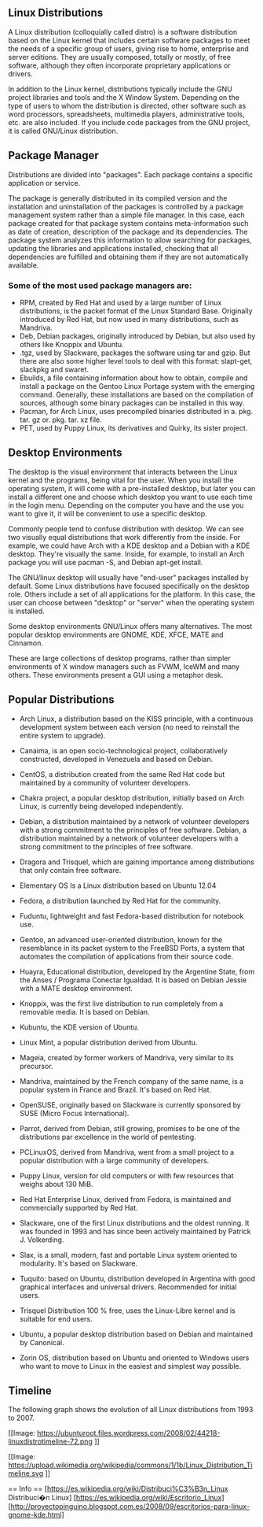 
## Linux Distributions ##

A Linux distribution (colloquially called distro) is a software distribution based on the Linux kernel that includes certain software packages to meet the needs of a specific group of users, giving rise to home, enterprise and server editions. They are usually composed, totally or mostly, of free software, although they often incorporate proprietary applications or drivers.

In addition to the Linux kernel, distributions typically include the GNU project libraries and tools and the X Window System. Depending on the type of users to whom the distribution is directed, other software such as word processors, spreadsheets, multimedia players, administrative tools, etc. are also included. If you include code packages from the GNU project, it is called GNU/Linux distribution.

## Package Manager ##

Distributions are divided into "packages". Each package contains a specific application or service.

The package is generally distributed in its compiled version and the installation and uninstallation of the packages is controlled by a package management system rather than a simple file manager. In this case, each package created for that package system contains meta-information such as date of creation, description of the package and its dependencies. The package system analyzes this information to allow searching for packages, updating the libraries and applications installed, checking that all dependencies are fulfilled and obtaining them if they are not automatically available.

### Some of the most used package managers are: ###

* RPM, created by Red Hat and used by a large number of Linux distributions, is the packet format of the Linux Standard Base. Originally introduced by Red Hat, but now used in many distributions, such as Mandriva.
* Deb, Debian packages, originally introduced by Debian, but also used by others like Knoppix and Ubuntu.
* .tgz, used by Slackware, packages the software using tar and gzip. But there are also some higher level tools to deal with this format: slapt-get, slackpkg and swaret.
* Ebuilds, a file containing information about how to obtain, compile and install a package on the Gentoo Linux Portage system with the emerging command. Generally, these installations are based on the compilation of sources, although some binary packages can be installed in this way.
* Pacman, for Arch Linux, uses precompiled binaries distributed in a. pkg. tar. gz or. pkg. tar. xz file.
* PET, used by Puppy Linux, its derivatives and Quirky, its sister project.

## Desktop Environments ##

The desktop is the visual environment that interacts between the Linux kernel and the programs, being vital for the user. When you install the operating system, it will come with a pre-installed desktop, but later you can install a different one and choose which desktop you want to use each time in the login menu. Depending on the computer you have and the use you want to give it, it will be convenient to use a specific desktop.

Commonly people tend to confuse distribution with desktop. We can see two visually equal distributions that work differently from the inside. For example, we could have Arch with a KDE desktop and a Debian with a KDE desktop. They're visually the same. Inside, for example, to install an Arch package you will use pacman -S, and Debian apt-get install.

The GNU/linux desktop will usually have "end-user" packages installed by default. Some Linux distributions have focused specifically on the desktop role. Others include a set of all applications for the platform. In this case, the user can choose between "desktop" or "server" when the operating system is installed.

Some desktop environments GNU/Linux offers many alternatives. The most popular desktop environments are GNOME, KDE, XFCE, MATE and Cinnamon.

These are large collections of desktop programs, rather than simpler environments of X window managers such as FVWM, IceWM and many others. These environments present a GUI using a metaphor desk.

## Popular Distributions ##

* Arch Linux, a distribution based on the KISS principle, with a continuous development system between each version (no need to reinstall the entire system to upgrade).

* Canaima, is an open socio-technological project, collaboratively constructed, developed in Venezuela and based on Debian.
* CentOS, a distribution created from the same Red Hat code but maintained by a community of volunteer developers.
* Chakra project, a popular desktop distribution, initially based on Arch Linux, is currently being developed independently.
* Debian, a distribution maintained by a network of volunteer developers with a strong commitment to the principles of free software. Debian, a distribution maintained by a network of volunteer developers with a strong commitment to the principles of free software.
* Dragora and Trisquel, which are gaining importance among distributions that only contain free software.
* Elementary OS Is a Linux distribution based on Ubuntu 12.04
* Fedora, a distribution launched by Red Hat for the community.
* Fuduntu, lightweight and fast Fedora-based distribution for notebook use.
* Gentoo, an advanced user-oriented distribution, known for the resemblance in its packet system to the FreeBSD Ports, a system that automates the compilation of applications from their source code.
* Huayra, Educational distribution, developed by the Argentine State, from the Anses / Programa Conectar Igualdad. It is based on Debian Jessie with a MATE desktop environment.
* Knoppix, was the first live distribution to run completely from a removable media. It is based on Debian.
* Kubuntu, the KDE version of Ubuntu.
* Linux Mint, a popular distribution derived from Ubuntu.
* Mageia, created by former workers of Mandriva, very similar to its precursor.
* Mandriva, maintained by the French company of the same name, is a popular system in France and Brazil. It's based on Red Hat.
* OpenSUSE, originally based on Slackware is currently sponsored by SUSE (Micro Focus International). 
* Parrot, derived from Debian, still growing, promises to be one of the distributions par excellence in the world of pentesting.
* PCLinuxOS, derived from Mandriva, went from a small project to a popular distribution with a large community of developers.
* Puppy Linux, version for old computers or with few resources that weighs about 130 MiB.
* Red Hat Enterprise Linux, derived from Fedora, is maintained and commercially supported by Red Hat.
* Slackware, one of the first Linux distributions and the oldest running. It was founded in 1993 and has since been actively maintained by Patrick J. Volkerding.
* Slax, is a small, modern, fast and portable Linux system oriented to modularity. It's based on Slackware.
* Tuquito: based on Ubuntu, distribution developed in Argentina with good graphical interfaces and universal drivers. Recommended for initial users.
* Trisquel Distribution 100 % free, uses the Linux-Libre kernel and is suitable for end users.
* Ubuntu, a popular desktop distribution based on Debian and maintained by Canonical.
* Zorin OS, distribution based on Ubuntu and oriented to Windows users who want to move to Linux in the easiest and simplest way possible.

## Timeline ##

The following graph shows the evolution of all Linux distributions from 1993 to 2007.

[[Image: https://ubunturoot.files.wordpress.com/2008/02/44218-linuxdistrotimeline-72.png ]]

[[Image: https://upload.wikimedia.org/wikipedia/commons/1/1b/Linux_Distribution_Timeline.svg ]]

== Info == [https://es.wikipedia.org/wiki/Distribuci%C3%B3n_Linux Distribuci�n Linux] [https://es.wikipedia.org/wiki/Escritorio_Linux] [http://proyectopinguino.blogspot.com.es/2008/09/escritorios-para-linux-gnome-kde.html]